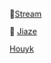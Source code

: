 :unicorn:[Stream](https://github.com/stream12138)

:raccoon: [Jiaze](https://github.com/jiaze3303)

 [Houyk](https://github.com/Houyk11)
